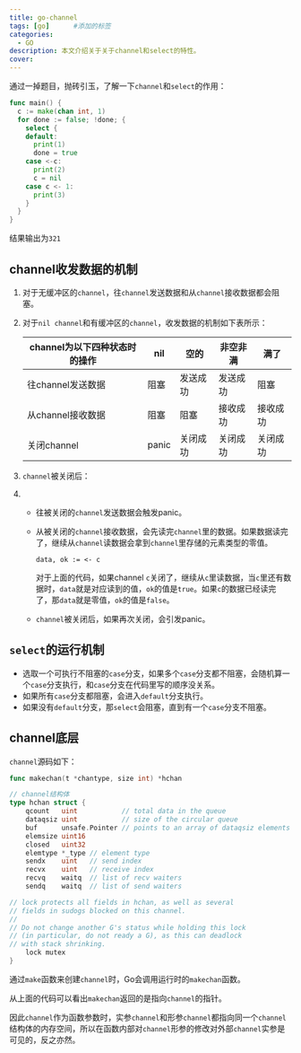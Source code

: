 ```yaml
---
title: go-channel
tags: [go]      #添加的标签
categories: 
  - GO
description: 本文介绍关于关于channel和select的特性。
cover: 
---
```


通过一掉题目，抛砖引玉，了解一下`channel`和`select`的作用：

```go
func main() {
  c := make(chan int, 1)
  for done := false; !done; {
    select {
    default:
      print(1)
      done = true
    case <-c:
      print(2)
      c = nil
    case c <- 1:
      print(3)
    }
  }
}
```

结果输出为`321`



## channel收发数据的机制

1. 对于无缓冲区的`channel`，往`channel`发送数据和从`channel`接收数据都会阻塞。

2. 对于`nil channel`和有缓冲区的`channel`，收发数据的机制如下表所示：

    | channel为以下四种状态时的操作 | nil   | 空的     | 非空非满 | 满了     |
    | ----------------------------- | ----- | -------- | -------- | -------- |
    | 往channel发送数据             | 阻塞  | 发送成功 | 发送成功 | 阻塞     |
    | 从channel接收数据             | 阻塞  | 阻塞     | 接收成功 | 接收成功 |
    | 关闭channel                   | panic | 关闭成功 | 关闭成功 | 关闭成功 |

3. `channel`被关闭后：

4. - 往被关闭的`channel`发送数据会触发panic。

   - 从被关闭的`channel`接收数据，会先读完`channel`里的数据。如果数据读完了，继续从`channel`读数据会拿到`channel`里存储的元素类型的零值。

     ```
     data, ok := <- c 
     ```

     对于上面的代码，如果channel `c`关闭了，继续从`c`里读数据，当`c`里还有数据时，`data`就是对应读到的值，`ok`的值是`true`。如果`c`的数据已经读完了，那`data`就是零值，`ok`的值是`false`。

   - `channel`被关闭后，如果再次关闭，会引发panic。



## `select`的运行机制

- 选取一个可执行不阻塞的`case`分支，如果多个`case`分支都不阻塞，会随机算一个`case`分支执行，和`case`分支在代码里写的顺序没关系。
- 如果所有`case`分支都阻塞，会进入`default`分支执行。
- 如果没有`default`分支，那`select`会阻塞，直到有一个`case`分支不阻塞。





## channel底层

`channel`源码如下：

```go
func makechan(t *chantype, size int) *hchan

// channel结构体
type hchan struct {
    qcount   uint           // total data in the queue
    dataqsiz uint           // size of the circular queue
    buf      unsafe.Pointer // points to an array of dataqsiz elements
    elemsize uint16
    closed   uint32
    elemtype *_type // element type
    sendx    uint   // send index
    recvx    uint   // receive index
    recvq    waitq  // list of recv waiters
    sendq    waitq  // list of send waiters

// lock protects all fields in hchan, as well as several
// fields in sudogs blocked on this channel.
//
// Do not change another G's status while holding this lock
// (in particular, do not ready a G), as this can deadlock
// with stack shrinking.
    lock mutex
}
```

通过`make`函数来创建`channel`时，Go会调用运行时的`makechan`函数。

从上面的代码可以看出`makechan`返回的是指向`channel`的指针。

因此`channel`作为函数参数时，实参`channel`和形参`channel`都指向同一个`channel`结构体的内存空间，所以在函数内部对`channel`形参的修改对外部`channel`实参是可见的，反之亦然。